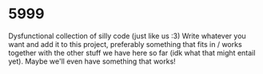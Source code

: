 # 5999
Dysfunctional collection of silly code (just like us :3)
Write whatever you want and add it to this project, preferably something that fits in / works together with the other stuff we have here so far (idk what that might entail yet). Maybe we'll even have something that works!
